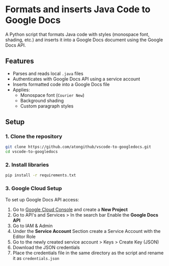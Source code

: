 # Formats and inserts Java Code to Google Docs 

A Python script that formats Java code with styles (monospace font, shading, etc.) and inserts it into a Google Docs document using the Google Docs API.

## Features

- Parses and reads local `.java` files
- Authenticates with Google Docs API using a service account
- Inserts formatted code into a Google Docs file
- Applies:
  - Monospace font (`Courier New`)
  - Background shading
  - Custom paragraph styles

## Setup

### 1. Clone the repository
```bash
git clone https://github.com/atongithub/vscode-to-googledocs.git
cd vscode-to-googledocs
```

### 2. Install libraries
```bash
pip install -r requirements.txt
```

### 3. Google Cloud Setup

To set up Google Docs API access:
1. Go to [Google Cloud Console](https://console.cloud.google.com/) and create a **New Project**
2. Go to API's and Services > In the search bar Enable the **Google Docs API**
3. Go to IAM & Admin
4. Under the **Service Account** Section create a Service Account with the Editor Role
5. Go to the newly created service account > Keys > Create Key (JSON) 
6. Download the JSON credentials
7. Place the credentials file in the same directory as the script and rename it as `credentials.json`


